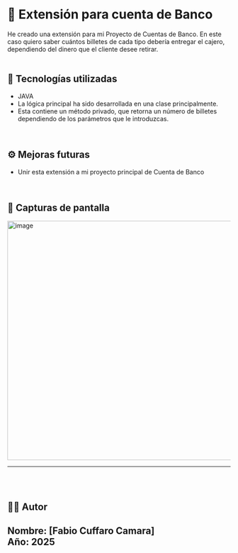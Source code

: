 # 📝 Extensión para cuenta de Banco

He creado una extensión para mi Proyecto de Cuentas de Banco. 
En este caso quiero saber cuántos billetes de cada tipo debería entregar el cajero, dependiendo del dinero que el cliente desee retirar. 
<br><br>

## 🚀 Tecnologías utilizadas

- JAVA
- La lógica principal ha sido desarrollada en una clase principalmente.
- Esta contiene un método privado, que retorna un número de billetes dependiendo de los parámetros que le introduzcas.
<br>

## ⚙️ Mejoras futuras

- Unir esta extensión a mi proyecto principal de Cuenta de Banco

<br>

## 📸 Capturas de pantalla

<img width="1803" height="540" alt="image" src="https://github.com/user-attachments/assets/c865f9c5-d537-459f-ac7c-704c655e02a9" />

---

<br><br>


## 👨‍🎓 Autor

**Nombre**: [Fabio Cuffaro Camara]       
**Año**: 2025
---
